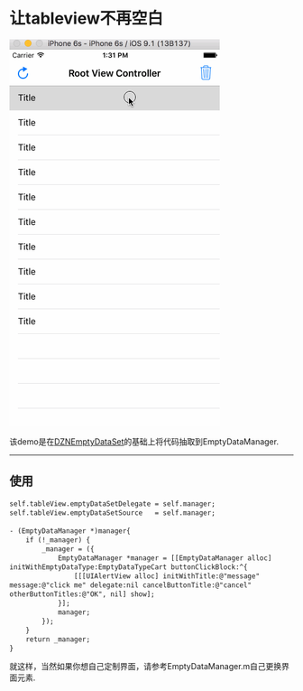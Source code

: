 # 让tableview不再空白
![enter image description here](https://github.com/CorzFree/EmptyDataTableView/blob/master/demo.gif?raw=true)

该demo是在[DZNEmptyDataSet](https://github.com/dzenbot/DZNEmptyDataSet)的基础上将代码抽取到EmptyDataManager.


----------

使用
--

    self.tableView.emptyDataSetDelegate = self.manager;
    self.tableView.emptyDataSetSource   = self.manager;
    
	- (EmptyDataManager *)manager{
	    if (!_manager) {
	        _manager = ({
	            EmptyDataManager *manager = [[EmptyDataManager alloc] initWithEmptyDataType:EmptyDataTypeCart buttonClickBlock:^{
	                [[[UIAlertView alloc] initWithTitle:@"message" message:@"click me" delegate:nil cancelButtonTitle:@"cancel" otherButtonTitles:@"OK", nil] show];
	            }];
	            manager;
	        });
	    }
	    return _manager;
    }
  
就这样，当然如果你想自己定制界面，请参考EmptyDataManager.m自己更换界面元素.
